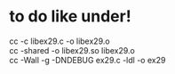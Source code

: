 # to do like under!
cc -c libex29.c -o libex29.o  
cc -shared -o libex29.so libex29.o  
cc -Wall -g -DNDEBUG ex29.c -ldl -o ex29  